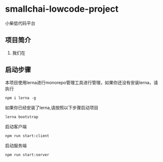 # smallchai-lowcode-project
小柴低代码平台
## 项目简介
1. 我们在
## 启动步骤
本项目使用lerna进行monorepo管理工具进行管理，如果你还没有安装lerna，请执行
``` shell
npm i lerna -g
```
如果你已经安装了lerna,请按照以下步骤启动项目
``` shell
lerna bootstrap
```
启动客户端
```
npm run start:client
```

启动服务端
```
npm run start:server
```
